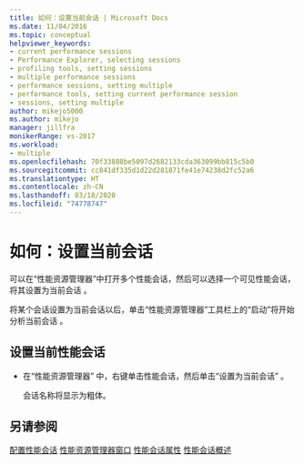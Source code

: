 ```yaml
---
title: 如何：设置当前会话 | Microsoft Docs
ms.date: 11/04/2016
ms.topic: conceptual
helpviewer_keywords:
- current performance sessions
- Performance Explorer, selecting sessions
- profiling tools, setting sessions
- multiple performance sessions
- performance sessions, setting multiple
- performance tools, setting current performance session
- sessions, setting multiple
author: mikejo5000
ms.author: mikejo
manager: jillfra
monikerRange: vs-2017
ms.workload:
- multiple
ms.openlocfilehash: 70f33888be5097d2682133cda363099bb815c5b0
ms.sourcegitcommit: cc841df335d1d22d281871fe41e74238d2fc52a6
ms.translationtype: HT
ms.contentlocale: zh-CN
ms.lasthandoff: 03/18/2020
ms.locfileid: "74778747"
---
```

# <a name="how-to-set-the-current-session"></a>如何：设置当前会话

可以在“性能资源管理器”中打开多个性能会话，然后可以选择一个可见性能会话，将其设置为当前会话  。

将某个会话设置为当前会话以后，单击“性能资源管理器”工具栏上的“启动”将开始分析当前会话   。

## <a name="to-set-current-performance-session"></a>设置当前性能会话

- 在“性能资源管理器”  中，右键单击性能会话，然后单击“设置为当前会话”  。

     会话名称将显示为粗体。

## <a name="see-also"></a>另请参阅

[配置性能会话](../profiling/configuring-performance-sessions.md)
[性能资源管理器窗口](../profiling/performance-explorer-window.md)
[性能会话属性](../profiling/performance-session-properties.md)
[性能会话概述](../profiling/performance-session-overview.md)
